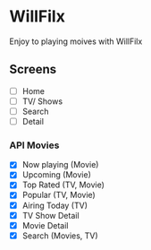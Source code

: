 # WillFilx

Enjoy to playing moives with WillFilx

## Screens

- [ ] Home
- [ ] TV/ Shows
- [ ] Search
- [ ] Detail

### API Movies

- [x] Now playing (Movie)
- [x] Upcoming (Movie)
- [x] Top Rated (TV, Movie)
- [x] Popular (TV, Movie)
- [x] Airing Today (TV)
- [x] TV Show Detail
- [x] Movie Detail
- [x] Search (Movies, TV)
